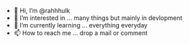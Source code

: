 - 👋 Hi, I’m @rahhhulk
- 👀 I’m interested in ... many things but mainly in devlopment
- 🌱 I’m currently learning ... everything everyday
- 📫 How to reach me ... drop a mail or comment

<!---
rahhhulk/rahhhulk is a ✨ special ✨ repository because its `README.md` (this file) appears on your GitHub profile.
You can click the Preview link to take a look at your changes.
--->
